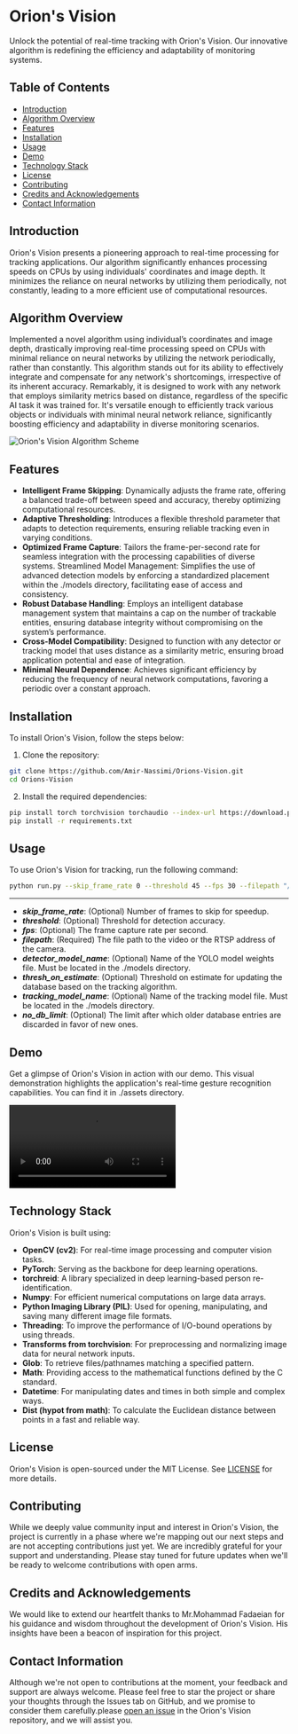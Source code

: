 # Orion's Vision
Unlock the potential of real-time tracking with Orion's Vision. Our innovative algorithm is redefining the efficiency and adaptability of monitoring systems.

## Table of Contents
- [Introduction](#introduction)
- [Algorithm Overview](#algorithm-overview)
- [Features](#features)
- [Installation](#installation)
- [Usage](#usage)
- [Demo](#demo)
- [Technology Stack](#technology-stack)
- [License](#license)
- [Contributing](#contributing)
- [Credits and Acknowledgements](#credits-and-acknowledgements)
- [Contact Information](#contact-information)

## Introduction
Orion's Vision presents a pioneering approach to real-time processing for tracking applications. Our algorithm significantly enhances processing speeds on CPUs by using individuals' coordinates and image depth. It minimizes the reliance on neural networks by utilizing them periodically, not constantly, leading to a more efficient use of computational resources.

## Algorithm Overview
Implemented a novel algorithm using individual’s coordinates and image depth, drastically improving real-time processing speed on CPUs with minimal reliance on neural networks by utilizing the network periodically, rather than constantly. This algorithm stands out for its ability to effectively integrate and compensate for any network's shortcomings, irrespective of its inherent accuracy. Remarkably, it is designed to work with any network that employs similarity metrics based on distance, regardless of the specific AI task it was trained for. It's versatile enough to efficiently track various objects or individuals with minimal neural network reliance, significantly boosting efficiency and adaptability in diverse monitoring scenarios.

![Orion's Vision Algorithm Scheme](./assets/algorithm.jpg)

## Features
- **Intelligent Frame Skipping**: Dynamically adjusts the frame rate, offering a balanced trade-off between speed and accuracy, thereby optimizing computational resources.
- **Adaptive Thresholding**: Introduces a flexible threshold parameter that adapts to detection requirements, ensuring reliable tracking even in varying conditions.
- **Optimized Frame Capture**: Tailors the frame-per-second rate for seamless integration with the processing capabilities of diverse systems.
Streamlined Model Management: Simplifies the use of advanced detection models by enforcing a standardized placement within the ./models directory, facilitating ease of access and consistency.
- **Robust Database Handling**: Employs an intelligent database management system that maintains a cap on the number of trackable entities, ensuring database integrity without compromising on the system’s performance.
- **Cross-Model Compatibility**: Designed to function with any detector or tracking model that uses distance as a similarity metric, ensuring broad application potential and ease of integration.
- **Minimal Neural Dependence**: Achieves significant efficiency by reducing the frequency of neural network computations, favoring a periodic over a constant approach.

## Installation
To install Orion's Vision, follow the steps below:

1. Clone the repository:
```bash
git clone https://github.com/Amir-Nassimi/Orions-Vision.git
cd Orions-Vision
```

2. Install the required dependencies:
```bash
pip install torch torchvision torchaudio --index-url https://download.pytorch.org/whl/cu117
pip install -r requirements.txt
```

## Usage
To use Orion's Vision for tracking, run the following command:
```bash
python run.py --skip_frame_rate 0 --threshold 45 --fps 30 --filepath "/path/to/your/video/or/rtsp" --detector_model_name "yolov8x.pt" --thresh_on_estimate 500 --tracking_model_name "model.pth.tar-80" --no_db_limit 15
```
---
- ***skip_frame_rate***: (Optional) Number of frames to skip for speedup.
- ***threshold***: (Optional) Threshold for detection accuracy.
- ***fps***: (Optional) The frame capture rate per second.
- ***filepath***: (Required) The file path to the video or the RTSP address of the camera.
- ***detector_model_name***: (Optional) Name of the YOLO model weights file. Must be located in the ./models directory.
- ***thresh_on_estimate***: (Optional) Threshold on estimate for updating the database based on the tracking algorithm.
- ***tracking_model_name***: (Optional) Name of the tracking model file. Must be located in the ./models directory.
- ***no_db_limit***: (Optional) The limit after which older database entries are discarded in favor of new ones.


## Demo
Get a glimpse of Orion's Vision in action with our demo. This visual demonstration highlights the application's real-time gesture recognition capabilities. You can find it in ./assets directory.

![Orion's Vision Demo](./assets/orions_vision.mp4)

## Technology Stack
Orion's Vision is built using:
- **OpenCV (cv2)**: For real-time image processing and computer vision tasks.
- **PyTorch**: Serving as the backbone for deep learning operations.
- **torchreid**: A library specialized in deep learning-based person re-identification.
- **Numpy**: For efficient numerical computations on large data arrays.
- **Python Imaging Library (PIL)**: Used for opening, manipulating, and saving many different image file formats.
- **Threading**: To improve the performance of I/O-bound operations by using threads.
- **Transforms from torchvision**: For preprocessing and normalizing image data for neural network inputs.
- **Glob**: To retrieve files/pathnames matching a specified pattern.
- **Math**: Providing access to the mathematical functions defined by the C standard.
- **Datetime**: For manipulating dates and times in both simple and complex ways.
- **Dist (hypot from math)**: To calculate the Euclidean distance between points in a fast and reliable way.

## License
Orion's Vision is open-sourced under the MIT License. See [LICENSE](LICENSE) for more details.

## Contributing
While we deeply value community input and interest in Orion's Vision, the project is currently in a phase where we're mapping out our next steps and are not accepting contributions just yet. We are incredibly grateful for your support and understanding. Please stay tuned for future updates when we'll be ready to welcome contributions with open arms.

## Credits and Acknowledgements
We would like to extend our heartfelt thanks to Mr.Mohammad Fadaeian for his guidance and wisdom throughout the development of Orion's Vision. His insights have been a beacon of inspiration for this project.

## Contact Information
Although we're not open to contributions at the moment, your feedback and support are always welcome. Please feel free to star the project or share your thoughts through the Issues tab on GitHub, and we promise to consider them carefully.please [open an issue](https://github.com/Amir-Nassimi/Orions-Vision/issues) in the Orion's Vision repository, and we will assist you.